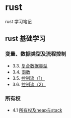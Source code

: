# rust
rust 学习笔记

## rust 基础学习
### 变量、数据类型及流程控制
* 3.3. [复合数据类型](./src/basic_learning/03/3.3复合数据类型.md)
* 3.4. [函数](./src/basic_learning/03/3.4函数.md)
* 3.5. [控制流（1）](./src/basic_learning/03/3.5控制流(1).md)
* 3.6. [控制流（2）](./src/basic_learning/03/3.6控制流(2).md)

### 所有权
* 4.1 [所有权及heap与stack](./src/basic_learning/04/1.1所有权.md)